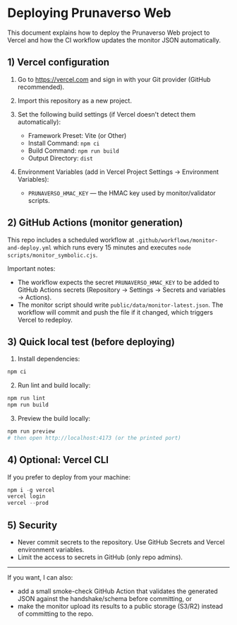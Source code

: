 # Deploying Prunaverso Web

This document explains how to deploy the Prunaverso Web project to Vercel and how the CI workflow updates the monitor JSON automatically.

## 1) Vercel configuration

1. Go to https://vercel.com and sign in with your Git provider (GitHub recommended).
2. Import this repository as a new project.
3. Set the following build settings (if Vercel doesn't detect them automatically):
   - Framework Preset: Vite (or Other)
   - Install Command: `npm ci`
   - Build Command: `npm run build`
   - Output Directory: `dist`

4. Environment Variables (add in Vercel Project Settings → Environment Variables):
   - `PRUNAVERSO_HMAC_KEY` — the HMAC key used by monitor/validator scripts.

## 2) GitHub Actions (monitor generation)

This repo includes a scheduled workflow at `.github/workflows/monitor-and-deploy.yml` which runs every 15 minutes and executes `node scripts/monitor_symbolic.cjs`.

Important notes:
- The workflow expects the secret `PRUNAVERSO_HMAC_KEY` to be added to GitHub Actions secrets (Repository → Settings → Secrets and variables → Actions).
- The monitor script should write `public/data/monitor-latest.json`. The workflow will commit and push the file if it changed, which triggers Vercel to redeploy.

## 3) Quick local test (before deploying)

1. Install dependencies:

```powershell
npm ci
```

2. Run lint and build locally:

```powershell
npm run lint
npm run build
```

3. Preview the build locally:

```powershell
npm run preview
# then open http://localhost:4173 (or the printed port)
```

## 4) Optional: Vercel CLI

If you prefer to deploy from your machine:

```powershell
npm i -g vercel
vercel login
vercel --prod
```

## 5) Security

- Never commit secrets to the repository. Use GitHub Secrets and Vercel environment variables.
- Limit the access to secrets in GitHub (only repo admins).

---
If you want, I can also:
- add a small smoke-check GitHub Action that validates the generated JSON against the handshake/schema before committing, or
- make the monitor upload its results to a public storage (S3/R2) instead of committing to the repo.
